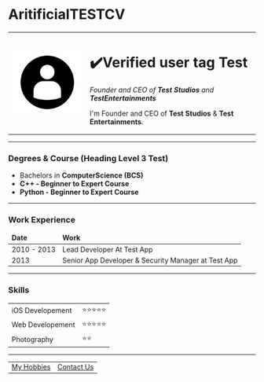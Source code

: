 # AritificialTESTCV
<!DOCTYPE html>
<html lang="en" dir="ltr">
<head>
<meta charset="utf-8">
<title>Test Entertainments</title>
</head>
<body>
<table cellspacing="21.50">
<tr>
<td><img src="images/j3.jpg" alt=" Eenu Entertainment's Logo"></td>
<td>  <h1>✔️Verified user tag Test</h1>
<p><em>Founder and CEO of <strong>Test Studios </strong> and <strong> TestEntertainments</strong></em></p>
<p>I'm Founder and CEO of <strong>Test Studios </strong> & <strong>Test Entertainments</strong>.</p></td>
</tr>
</table>
<hr>
<h3>Degrees & Course (Heading Level 3 Test)</h3>
<ul>
<li>Bachelors in <strong>ComputerScience (BCS)</strong></li>
<li><strong>C++ - Beginner to Expert Course</strong>
<li><strong>Python  - Beginner to Expert Course</strong>
</ul>
<hr>
<h3>Work Experience</h3>
<table cellspacing="10 "border="0" >
<thead>
<td><strong>Date</strong></td>
<td><strong>Work</strong></td>
</thead>
<tr>
<tbody>
<td>2010 - 2013 </td>
<td>Lead Developer At Test App </td>
</tr>
<tr>
<td>2013</td>
<td>Senior App Developer & Security Manager at Test App</td>
</tr>
</tbody>
</table>
<hr>


<h3>Skills </h3>
<table cellspacing="10" spellcheck="true" >
<tr>
  <td>iOS Developement</td>
  <td>⭐⭐⭐⭐⭐</td>
</tr>
<tr>
  <td>Web Developement</td>
<td>⭐⭐⭐⭐⭐</td>
</tr>
<tr>
  <td>Photography</td>
  <td>⭐⭐</td>
</tr>
</table>

<hr>
<table cellspacing="5">
<tr>
<td><a href="hobbies.html">My Hobbies</a><br></td>
<td><a href="Contact us.html">Contact Us</a></td>
</tr>
</body
